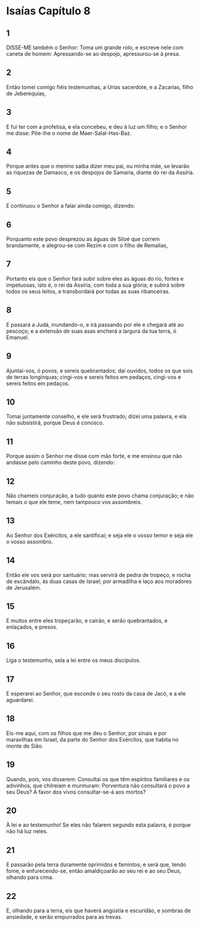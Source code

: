 # Isaías Capítulo 8

## 1
DISSE-ME também o Senhor: Toma um grande rolo, e escreve nele com caneta de homem: Apressando-se ao despojo, apressurou-se à presa.

## 2
Então tomei comigo fiéis testemunhas, a Urias sacerdote, e a Zacarias, filho de Jeberequias,

## 3
E fui ter com a profetisa, e ela concebeu, e deu à luz um filho; e o Senhor me disse: Põe-lhe o nome de Maer-Salal-Has-Baz.

## 4
Porque antes que o menino saiba dizer meu pai, ou minha mãe, se levarão as riquezas de Damasco, e os despojos de Samaria, diante do rei da Assíria.

## 5
E continuou o Senhor a falar ainda comigo, dizendo:

## 6
Porquanto este povo desprezou as águas de Siloé que correm brandamente, e alegrou-se com Rezim e com o filho de Remalias,

## 7
Portanto eis que o Senhor fará subir sobre eles as águas do rio, fortes e impetuosas, isto é, o rei da Assíria, com toda a sua glória; e subirá sobre todos os seus leitos, e transbordará por todas as suas ribanceiras.

## 8
E passará a Judá, inundando-o, e irá passando por ele e chegará até ao pescoço; e a extensão de suas asas encherá a largura da tua terra, ó Emanuel.

## 9
Ajuntai-vos, ó povos, e sereis quebrantados; dai ouvidos, todos os que sois de terras longínquas; cingi-vos e sereis feitos em pedaços, cingi-vos e sereis feitos em pedaços.

## 10
Tomai juntamente conselho, e ele será frustrado; dizei uma palavra, e ela não subsistirá, porque Deus é conosco.

## 11
Porque assim o Senhor me disse com mão forte, e me ensinou que não andasse pelo caminho deste povo, dizendo:

## 12
Não chameis conjuração, a tudo quanto este povo chama conjuração; e não temais o que ele teme, nem tampouco vos assombreis.

## 13
Ao Senhor dos Exércitos, a ele santificai; e seja ele o vosso temor e seja ele o vosso assombro.

## 14
Então ele vos será por santuário; mas servirá de pedra de tropeço, e rocha de escândalo, às duas casas de Israel; por armadilha e laço aos moradores de Jerusalém.

## 15
E muitos entre eles tropeçarão, e cairão, e serão quebrantados, e enlaçados, e presos.

## 16
Liga o testemunho, sela a lei entre os meus discípulos.

## 17
E esperarei ao Senhor, que esconde o seu rosto da casa de Jacó, e a ele aguardarei.

## 18
Eis-me aqui, com os filhos que me deu o Senhor, por sinais e por maravilhas em Israel, da parte do Senhor dos Exércitos, que habita no monte de Sião.

## 19
Quando, pois, vos disserem: Consultai os que têm espíritos familiares e os adivinhos, que chilreiam e murmuram: Porventura não consultará o povo a seu Deus? A favor dos vivos consultar-se-á aos mortos?

## 20
À lei e ao testemunho! Se eles não falarem segundo esta palavra, é porque não há luz neles.

## 21
E passarão pela terra duramente oprimidos e famintos; e será que, tendo fome, e enfurecendo-se, então amaldiçoarão ao seu rei e ao seu Deus, olhando para cima.

## 22
E, olhando para a terra, eis que haverá angústia e escuridão, e sombras de ansiedade, e serão empurrados para as trevas.

